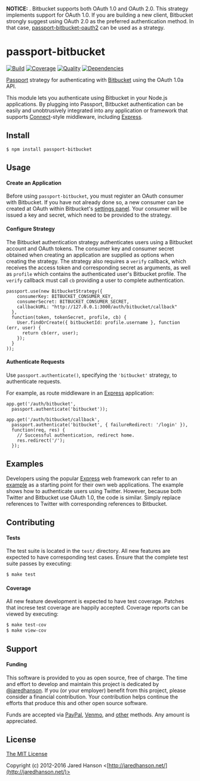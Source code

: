 **NOTICE:** .  Bitbucket supports both OAuth 1.0 and OAuth 2.0. This strategy
implements support for OAuth 1.0.  If you are building a new client, Bitbucket
strongly suggest using OAuth 2.0 as the preferred authentication method.  In
that case, [passport-bitbucket-oauth2](https://github.com/bithound/passport-bitbucket-oauth2)
can be used as a strategy.


# passport-bitbucket

[![Build](https://img.shields.io/travis/jaredhanson/passport-bitbucket.svg)](https://travis-ci.org/jaredhanson/passport-bitbucket)
[![Coverage](https://img.shields.io/coveralls/jaredhanson/passport-bitbucket.svg)](https://coveralls.io/r/jaredhanson/passport-bitbucket)
[![Quality](https://img.shields.io/codeclimate/github/jaredhanson/passport-bitbucket.svg?label=quality)](https://codeclimate.com/github/jaredhanson/passport-bitbucket)
[![Dependencies](https://img.shields.io/david/jaredhanson/passport-bitbucket.svg)](https://david-dm.org/jaredhanson/passport-bitbucket)


[Passport](https://github.com/jaredhanson/passport) strategy for authenticating
with [Bitbucket](https://bitbucket.org/) using the OAuth 1.0a API.

This module lets you authenticate using Bitbucket in your Node.js applications.
By plugging into Passport, Bitbucket authentication can be easily and
unobtrusively integrated into any application or framework that supports
[Connect](http://www.senchalabs.org/connect/)-style middleware, including
[Express](http://expressjs.com/).

## Install

    $ npm install passport-bitbucket

## Usage

#### Create an Application

Before using `passport-bitbucket`, you must register an OAuth consumer with
Bitbucket. If you have not already done so, a new consumer can be created at
OAuth within Bitbucket's [settings panel](https://bitbucket.org/account/).
Your consumer will be issued a key and secret, which need to be provided to the
strategy.

#### Configure Strategy

The Bitbucket authentication strategy authenticates users using a Bitbucket
account and OAuth tokens.  The consumer key and consumer secret obtained when
creating an application are supplied as options when creating the strategy.  The
strategy also requires a `verify` callback, which receives the access token and
corresponding secret as arguments, as well as `profile` which contains the
authenticated user's Bitbucket profile.   The `verify` callback must call `cb`
providing a user to complete authentication.

    passport.use(new BitbucketStrategy({
        consumerKey: BITBUCKET_CONSUMER_KEY,
        consumerSecret: BITBUCKET_CONSUMER_SECRET,
        callbackURL: "http://127.0.0.1:3000/auth/bitbucket/callback"
      },
      function(token, tokenSecret, profile, cb) {
        User.findOrCreate({ bitbucketId: profile.username }, function (err, user) {
          return cb(err, user);
        });
      }
    ));

#### Authenticate Requests

Use `passport.authenticate()`, specifying the `'bitbucket'` strategy, to
authenticate requests.

For example, as route middleware in an [Express](http://expressjs.com/)
application:

    app.get('/auth/bitbucket',
      passport.authenticate('bitbucket'));

    app.get('/auth/bitbucket/callback', 
      passport.authenticate('bitbucket', { failureRedirect: '/login' }),
      function(req, res) {
        // Successful authentication, redirect home.
        res.redirect('/');
      });

## Examples

Developers using the popular [Express](http://expressjs.com/) web framework can
refer to an [example](https://github.com/passport/express-4.x-twitter-example)
as a starting point for their own web applications.  The example shows how to
authenticate users using Twitter.  However, because both Twitter and Bitbucket
use OAuth 1.0, the code is similar.  Simply replace references to Twitter with
corresponding references to Bitbucket.

## Contributing

#### Tests

The test suite is located in the `test/` directory.  All new features are
expected to have corresponding test cases.  Ensure that the complete test suite
passes by executing:

```bash
$ make test
```

#### Coverage

All new feature development is expected to have test coverage.  Patches that
increse test coverage are happily accepted.  Coverage reports can be viewed by
executing:

```bash
$ make test-cov
$ make view-cov
```

## Support

#### Funding

This software is provided to you as open source, free of charge.  The time and
effort to develop and maintain this project is dedicated by [@jaredhanson](https://github.com/jaredhanson).
If you (or your employer) benefit from this project, please consider a financial
contribution.  Your contribution helps continue the efforts that produce this
and other open source software.

Funds are accepted via [PayPal](https://paypal.me/jaredhanson), [Venmo](https://venmo.com/jaredhanson),
and [other](http://jaredhanson.net/pay) methods.  Any amount is appreciated.

## License

[The MIT License](http://opensource.org/licenses/MIT)

Copyright (c) 2012-2016 Jared Hanson <[http://jaredhanson.net/](http://jaredhanson.net/)>
